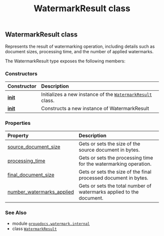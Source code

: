 ﻿---
title: WatermarkResult class
second_title: GroupDocs.Watermark for Python via .NET API References
description: 
type: docs
url: /python-net/groupdocs.watermark.internal/watermarkresult/
is_root: false
weight: 10
---

## WatermarkResult class

Represents the result of watermarking operation, including details such as document sizes, processing time, and the number of applied watermarks.



The WatermarkResult type exposes the following members:

### Constructors
| Constructor | Description |
| :- | :- |
| [__init__](/watermark/python-net/groupdocs.watermark.internal/watermarkresult/__init__/#) | Initializes a new instance of the [`WatermarkResult`](/watermark/python-net/groupdocs.watermark.internal/watermarkresult) class. |
| [__init__](/watermark/python-net/groupdocs.watermark.internal/watermarkresult/__init__/#int-TimeSpan-int-int) | Constructs a new instance of WatermarkResult |


### Properties
| Property | Description |
| :- | :- |
| [source_document_size](/watermark/python-net/groupdocs.watermark.internal/watermarkresult/source_document_size) | Gets or sets the size of the source document in bytes. |
| [processing_time](/watermark/python-net/groupdocs.watermark.internal/watermarkresult/processing_time) | Gets or sets the processing time for the watermarking operation. |
| [final_document_size](/watermark/python-net/groupdocs.watermark.internal/watermarkresult/final_document_size) | Gets or sets the size of the final processed document in bytes. |
| [number_watermarks_applied](/watermark/python-net/groupdocs.watermark.internal/watermarkresult/number_watermarks_applied) | Gets or sets the total number of watermarks applied to the document. |



### See Also
* module [`groupdocs.watermark.internal`](..)
* class [`WatermarkResult`](/watermark/python-net/groupdocs.watermark.internal/watermarkresult)
